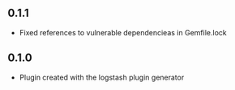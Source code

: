 ## 0.1.1
  - Fixed references to vulnerable dependencieas in Gemfile.lock

## 0.1.0
  - Plugin created with the logstash plugin generator
